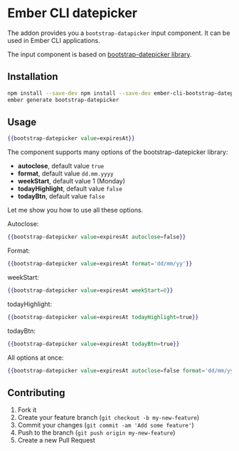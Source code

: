 # Ember CLI datepicker

The addon provides you a `bootstrap-datapicker` input component. It can be used in Ember CLI applications.

The input component is based on [bootstrap-datepicker library](https://github.com/eternicode/bootstrap-datepicker).

## Installation

```bash
npm install --save-dev npm install --save-dev ember-cli-bootstrap-datepicker
ember generate bootstrap-datepicker
```

## Usage

```handlebars
{{bootstrap-datepicker value=expiresAt}}
```

The component supports many options of the bootstrap-datepicker library:

* **autoclose**, default value `true`
* **format**, default value `dd.mm.yyyy`
* **weekStart**, default value 1 (Monday)
* **todayHighlight**, default value `false`
* **todayBtn**, default value `false`

Let me show you how to use all these options.

Autoclose:

```handlebars
{{bootstrap-datepicker value=expiresAt autoclose=false}}
```

Format:

```handlebars
{{bootstrap-datepicker value=expiresAt format='dd/mm/yy'}}
```

weekStart:

```handlebars
{{bootstrap-datepicker value=expiresAt weekStart=0}}
```

todayHighlight:

```handlebars
{{bootstrap-datepicker value=expiresAt todayHighlight=true}}
```

todayBtn:

```handlebars
{{bootstrap-datepicker value=expiresAt todayBtn=true}}
```

All options at once:

```handlebars
{{bootstrap-datepicker value=expiresAt autoclose=false format='dd/mm/yy' weekStart=0 todayHighlight=true todayBtn=true}}
```

## Contributing

1. Fork it
2. Create your feature branch (`git checkout -b my-new-feature`)
3. Commit your changes (`git commit -am 'Add some feature'`)
4. Push to the branch (`git push origin my-new-feature`)
5. Create a new Pull Request
